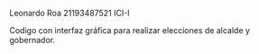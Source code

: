 Leonardo Roa 21193487521 ICI-I

Codigo con interfaz gráfica para realizar elecciones de alcalde y gobernador.
